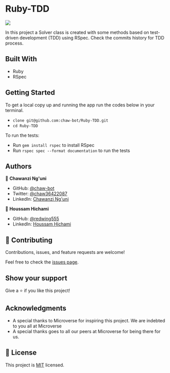 # Ruby-TDD
![](https://img.shields.io/badge/Microverse-blueviolet)

In this project a Solver class is created with some methods based on test-driven development (TDD) using RSpec. Check the commits history for TDD process.

## Built With

- Ruby
- RSpec
## Getting Started

To get a local copy up and running the app  run the codes below in your terminal.

- `clone git@github.com:chaw-bot/Ruby-TDD.git`
- `cd Ruby-TDD`

To run the tests:
- Run `gem install rspec` to install RSpec
- Run `rspec spec --format documentation` to run the tests

## Authors

👤 **Chawanzi Ng'uni**

- GitHub: [@chaw-bot](https://github.com/chaw-bot)
- Twitter: [@chaw36422087](https://twitter.com/chaw36422087)
- LinkedIn: [Chawanzi Ng'uni](https://www.linkedin.com/in/chawanzi-ng-uni-449328212/)

👤 **Houssam Hichami**

- GitHub: [@redwing555](https://github.com/redwing555)
- LinkedIn: [Houssam Hichami](https://linkedin.com/in/houssam-hichami)


## 🤝 Contributing

Contributions, issues, and feature requests are welcome!

Feel free to check the [issues page](https://github.com/chaw-bot/Ruby-TDD/issues).

## Show your support

Give a ⭐️ if you like this project!

## Acknowledgments

- A special thanks to Microverse for inspiring this project. We are indebted to you all at Microverse
- A special thanks goes to all our peers at Microverse for being there for us.

## 📝 License

This project is [MIT](./MIT.md) licensed.